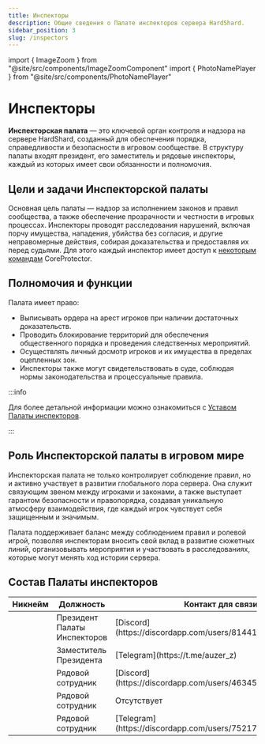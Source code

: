 ```yaml
---
title: Инспекторы
description: Общие сведения о Палате инспекторов сервера HardShard.
sidebar_position: 3
slug: /inspectors
---
```


import { ImageZoom } from "@site/src/components/ImageZoomComponent"
import { PhotoNamePlayer } from "@site/src/components/PhotoNamePlayer"

# Инспекторы

<ImageZoom
  src="/img/roleplay/zdanie-palaty-inspectorov-v-anrimi-essiva-na-hardshard.png"
  alt="Здание Палаты инспекторов в Анрими-Эссива на HardShard"
/>

**Инспекторская палата** — это ключевой орган контроля и надзора на сервере HardShard, созданный для обеспечения порядка, справедливости и безопасности в игровом сообществе. В структуру палаты входят президент, его заместитель и рядовые инспекторы, каждый из которых имеет свои обязанности и полномочия.

## Цели и задачи Инспекторской палаты

Основная цель палаты — надзор за исполнением законов и правил сообщества, а также обеспечение прозрачности и честности в игровых процессах. Инспекторы проводят расследования нарушений, включая порчу имущества, нападения, убийства без согласия, и другие неправомерные действия, собирая доказательства и предоставляя их перед судьями. Для этого каждый инспектор имеет доступ к [некоторым командам](/docs/commands#commands-for-inspectors) CoreProtector.

## Полномочия и функции

Палата имеет право:

- Выписывать ордера на арест игроков при наличии достаточных доказательств.
- Проводить блокирование территорий для обеспечения общественного порядка и проведения следственных мероприятий.
- Осуществлять личный досмотр игроков и их имущества в пределах оцепленных зон.
- Инспекторы также могут свидетельствовать в суде, соблюдая нормы законодательства и процессуальные правила.

:::info

Для более детальной информации можно ознакомиться с [Уставом Палаты инспекторов](/docs/charter-of-the-chamber-of-inspectors).

:::

## Роль Инспекторской палаты в игровом мире

Инспекторская палата не только контролирует соблюдение правил, но и активно участвует в развитии глобального лора сервера. Она служит связующим звеном между игроками и законами, а также выступает гарантом безопасности и правопорядка, создавая уникальную атмосферу взаимодействия, где каждый игрок чувствует себя защищенным и значимым.

Палата поддерживает баланс между соблюдением правил и ролевой игрой, позволяя инспекторам вносить свой вклад в развитие сюжетных линий, организовывать мероприятия и участвовать в расследованиях, которые могут менять ход истории сервера.

## Состав Палаты инспекторов

<table>
  <thead>
    <tr>
      <th>Никнейм</th>
      <th>Должность</th>
      <th>Контакт для связи</th>
    </tr>
  </thead>
  <tbody>
    <tr>
      <td><PhotoNamePlayer nickname="mamochkaa"/></td>
      <td>Президент Палаты Инспекторов</td>
      <td>[Discord](https://discordapp.com/users/814412336932716604)</td>
    </tr>
    <tr>
      <td><PhotoNamePlayer nickname="_AUZER_"/></td>
      <td>Заместитель Президента</td>
      <td>[Telegram](https://t.me/auzer_z)</td>
    </tr>
    <tr>
      <td><PhotoNamePlayer nickname="jayz1123"/></td>
      <td>Рядовой сотрудник</td>
      <td>[Discord](https://discordapp.com/users/463457159770800129)</td>
    </tr>
    <tr>
      <td><PhotoNamePlayer nickname="MurlocProger"/></td>
      <td>Рядовой сотрудник</td>
      <td>Отсутствует</td>
    </tr>
    <tr>
      <td><PhotoNamePlayer nickname="ViMiR"/></td>
      <td>Рядовой сотрудник</td>
      <td>[Telegram](https://discordapp.com/users/752174703011168276)</td>
    </tr>
  </tbody>
</table>